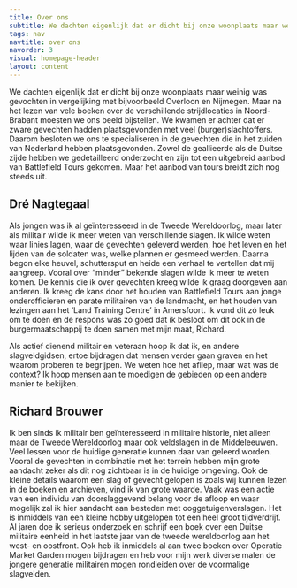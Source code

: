 ```yaml
---
title: Over ons
subtitle: We dachten eigenlijk dat er dicht bij onze woonplaats maar weinig was gevochten. We kwamen er achter dat er zware gevechten hadden plaatsgevonden met veel (burger)slachtoffers.
tags: nav
navtitle: over ons
navorder: 3
visual: homepage-header
layout: content
---
```


We dachten eigenlijk dat er dicht bij onze woonplaats maar weinig was gevochten in vergelijking met bijvoorbeeld Overloon en Nijmegen. Maar na het lezen van vele boeken over de verschillende strijdlocaties in Noord-Brabant moesten we ons beeld bijstellen. We kwamen er achter dat er zware gevechten hadden plaatsgevonden met veel (burger)slachtoffers. Daarom besloten we ons te specialiseren in de gevechten die in het zuiden van Nederland hebben plaatsgevonden. Zowel de geallieerde als de Duitse zijde hebben we gedetailleerd onderzocht en zijn tot een uitgebreid aanbod van Battlefield Tours gekomen. Maar het aanbod van tours breidt zich nog steeds uit.

## Dré Nagtegaal
Als jongen was ik al geïnteresseerd in de Tweede Wereldoorlog, maar later als militair wilde ik meer weten van verschillende slagen. Ik wilde weten waar linies lagen, waar de gevechten geleverd werden, hoe het leven en het lijden van de soldaten was, welke plannen er gesmeed werden. Daarna begon elke heuvel, schuttersput en heide een verhaal te vertellen dat mij aangreep. Vooral over “minder” bekende slagen wilde ik meer te weten komen. 
De kennis die ik over gevechten kreeg wilde ik graag doorgeven aan anderen. Ik kreeg de kans door het houden van Battlefield Tours aan jonge onderofficieren en parate militairen van de landmacht, en het houden van lezingen aan het ‘Land Training Centre’ in Amersfoort. Ik vond dit zó leuk om te doen en de respons was zó goed dat ik besloot om dit ook in de burgermaatschappij te doen samen met mijn maat, Richard.

Als actief dienend militair en veteraan hoop ik dat ik, en andere slagveldgidsen, ertoe bijdragen dat mensen verder gaan graven en het waarom proberen te begrijpen. We weten hoe het afliep, maar wat was de context? Ik hoop mensen aan te moedigen de gebieden op een andere manier te bekijken.

## Richard Brouwer
Ik ben sinds ik militair ben geïnteresseerd in militaire historie, niet alleen maar de Tweede Wereldoorlog maar ook veldslagen in de Middeleeuwen. Veel lessen voor de huidige generatie kunnen daar van geleerd worden. Vooral de gevechten in combinatie met het terrein hebben mijn grote aandacht zeker als dit nog zichtbaar is in de huidige omgeving. Ook de kleine details waarom een slag of gevecht gelopen is zoals wij kunnen lezen in de boeken en archieven, vind ik van grote waarde. Vaak was een actie van een individu van doorslaggevend belang voor de afloop en waar mogelijk zal ik hier aandacht aan besteden met ooggetuigenverslagen. Het is inmiddels van een kleine hobby uitgelopen tot een heel groot tijdverdrijf. Al jaren doe ik serieus onderzoek en schrijf een boek over een Duitse militaire eenheid in het laatste jaar van de tweede wereldoorlog aan het west- en oostfront. Ook heb ik inmiddels al aan twee boeken over Operatie Market Garden mogen bijdragen en heb voor mijn werk diverse malen de jongere generatie militairen mogen rondleiden over de voormalige slagvelden.
